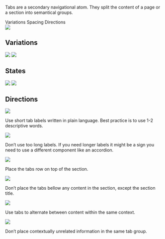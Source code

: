 <Row >
    <Column cols={8}>
    <p>Tabs are a secondary navigational atom. They split the content of a page or a section into semantical groups.</p>
    </Column> 
</Row>

<div>
    <AnchorLink to="variations" offset={210}>
        Variations
    </AnchorLink>
    <AnchorLink to="spacing" offset={210}>
        Spacing
    </AnchorLink>
    <AnchorLink to="directions" offset={210}>
        Directions
    </AnchorLink>
</div>

<Row >
    <Column cols={8}>
        <img src="../_img/tabs--1.png" />
    </Column> 
</Row>

<Anchor idToScrollTo="variations"><h2>Variations</h2></Anchor>
<Row >
    <Column cols={8}>
        <img src="../_img/tabs--2.png" />
    </Column> 
</Row>
<Row >
    <Column cols={8}>
        <img src="../_img/tabs--3.png" />
    </Column> 
</Row>

<Anchor idToScrollTo="states"><h2>States</h2></Anchor>
<Row >
    <Column cols={8}>
        <img src="../_img/tabs--4.png" />
    </Column> 
</Row>
<Row >
    <Column cols={8}>
        <img src="../_img/tabs--5.png" />
    </Column> 
</Row>

<Anchor idToScrollTo="directions"><h2>Directions</h2></Anchor>
<Row >
    <Column cols={6}>
        <img src="../_img/tabs--6.png" />
        <p>Use short tab labels written in plain language. Best practice is to use 1-2 descriptive words.</p>
    </Column> 
    <Column cols={6}>
        <img src="../_img/tabs--7.png" />
        <p>Don’t use too long labels.  If you need longer labels it might be a sign you need to use a different component like an accordion.</p>
    </Column> 
</Row>
<Row >
    <Column cols={6}>
        <img src="../_img/tabs--8.png" />
        <p>Place the tabs row on top of the section.</p>
    </Column> 
    <Column cols={6}>
        <img src="../_img/tabs--9.png" />
        <p>Don’t place the tabs bellow any content in the section, except the section title.</p>
    </Column> 
</Row>
<Row >
    <Column cols={6}>
        <img src="../_img/tabs--10.png" />
        <p>Use tabs to alternate between content within the same context.</p>
    </Column> 
    <Column cols={6}>
        <img src="../_img/tabs--11.png" />
        <p>Don’t place contextually unrelated information in the same tab group.</p>
    </Column> 
</Row>